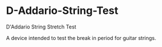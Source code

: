 D-Addario-String-Test
=====================

D'Addario String Stretch Test

A device intended to test the break in period for guitar strings. 